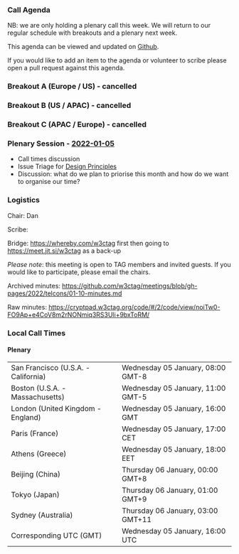 ### Call Agenda

NB: we are only holding a plenary call this week. We will return to our regular schedule with breakouts and a plenary next week.

This agenda can be viewed and updated on [Github](https://github.com/w3ctag/meetings/blob/gh-pages/2022/telcons/01-03-agenda.md).

If you would like to add an item to the agenda or volunteer to scribe please open a pull request against this agenda.

### Breakout A (Europe / US) - cancelled 

### Breakout B (US / APAC) - cancelled 

### Breakout C (APAC / Europe) - cancelled

### Plenary Session - [2022-01-05](https://www.timeanddate.com/worldclock/converter.html?iso=20220105T160000&p1=224&p2=43&p3=136&p4=195&p5=26&p6=248&p7=240)

* Call times discussion
* Issue Triage for [Design Principles](https://github.com/w3ctag/design-principles/issues)
* Discussion: what do we plan to priorise this month and how do we want to organise our time?

### Logistics

Chair: Dan

Scribe:

Bridge: https://whereby.com/w3ctag first then going to https://meet.jit.si/w3ctag as a back-up

*Please note*: this meeting is open to TAG members and invited guests. If you would like to participate, please email the chairs.

Archived minutes: https://github.com/w3ctag/meetings/blob/gh-pages/2022/telcons/01-10-minutes.md

Raw minutes: https://cryptpad.w3ctag.org/code/#/2/code/view/noiTw0-FO9Ap+e4CoV8m2rNONmiq3RS3Uli+9bxToRM/


### Local Call Times

#### Plenary

<table>
<tr><td> San Francisco (U.S.A. - California) <td> Wednesday 05 January, 08:00 GMT-8</td></tr>
<tr><td> Boston (U.S.A. - Massachusetts) <td> Wednesday 05 January, 11:00 GMT-5</td></tr>
<tr><td> London (United Kingdom - England) <td> Wednesday 05 January, 16:00 GMT</td></tr>
<tr><td> Paris (France) <td> Wednesday 05 January, 17:00 CET</td></tr>
<tr><td> Athens (Greece) <td> Wednesday 05 January, 18:00 EET</td></tr>
<tr><td> Beijing (China) <td> Thursday 06 January, 00:00 GMT+8</td></tr>
<tr><td> Tokyo (Japan) <td> Thursday 06 January, 01:00 GMT+9</td></tr>
<tr><td> Sydney (Australia) <td> Thursday 06 January, 03:00 GMT+11</td></tr>
<tr><td> Corresponding UTC (GMT) <td> Wednesday 05 January, 16:00 UTC</td></tr>
</table>
